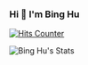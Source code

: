 ### Hi 👋 I'm Bing Hu

[![Hits Counter](https://hits.seeyoufarm.com/api/count/incr/badge.svg?url=https%3A%2F%2Fgithub.com%2Fhookbing&count_bg=%2379C83D&title_bg=%23555555&icon=paypal.svg&icon_color=%23E7E7E7&title=visitors&edge_flat=false)](https://hits.seeyoufarm.com)

![Bing Hu's Stats](https://github-readme-stats.vercel.app/api/?username=hookbing&layout=compact&theme=gruvbox&hide_border=true)
